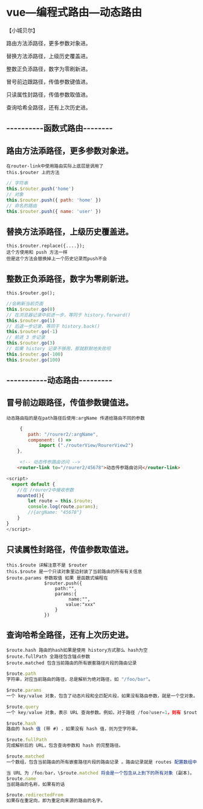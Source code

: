 # vue—编程式路由—动态路由
【小城贝尔】

路由方法添路径，更多参数对象进。

替换方法添路径，上级历史覆盖进。

整数正负添路径，数字为零刷新进。

冒号前边跟路径，传值参数键值进。

只读属性封路径，传值参数取值进。

查询哈希全路径，还有上次历史进。
## ----------函数式路由--------
## 路由方法添路径，更多参数对象进。
    在router-link中使用路由实际上底层是调用了
    this.$router 上的方法
```js
// 字符串
this.$router.push('home')
// 对象
this.$router.push({ path: 'home' })
// 命名的路由
this.$router.push({ name: 'user' })
```
## 替换方法添路径，上级历史覆盖进。
    this.$router.replace({....});
    这个方使用和 push 方法一样
    但是这个方法会替换掉上一个历史记录而push不会
## 整数正负添路径，数字为零刷新进。
    this.$router.go();
```js
//会刷新当前页面
this.$router.go(0)
// 在浏览器记录中前进一步，等同于 history.forward()
this.$router.go(1)
// 后退一步记录，等同于 history.back()
this.$router.go(-1)
// 前进 3 步记录
this.$router.go(3)
// 如果 history 记录不够用，那就默默地失败呗
this.$router.go(-100)
this.$router.go(100)
```
## -----------动态路由---------
## 冒号前边跟路径，传值参数键值进。
    动态路由指的是在path路径后使用:argName 传递给路由不同的参数
```js
     {
        path: "/rourer2/:argName",
        component: () =>
            import ("./routerView/RourerView2")
    },
```
```html
     <!-- 动态传参路由访问 -->
    <router-link to="/rourer2/45678">动态传参路由访问</router-link>
```
```js
<script>
  export default {
    //在 /rourer2中接收参数
    mounted(){
        let route = this.$route;
        console.log(route.params);
        //{argName: "45678"}
    }
}
</script>
```
## 只读属性封路径，传值参数取值进。
    this.$route 详解注意不是 $router
    this.$route 是一个只读对象里边封装了当前路由的所有有关信息  
    $route.params 参数取值 如果 是函数式编程在 
                  $router.push({
                      path:"",
                      params:{
                           name:"",
                          value:"xxx"
                      }
                  })   
## 查询哈希全路径，还有上次历史进。
    $route.hash 路由的hash如果是使用 history方式那么 hash为空
    $route.fullPath 全路径包含锚点参数
    $route.matched 包含当前路由的所有嵌套路径片段的路由记录
```js
$route.path
字符串，对应当前路由的路径，总是解析为绝对路径，如 "/foo/bar"。

$route.params
一个 key/value 对象，包含了动态片段和全匹配片段，如果没有路由参数，就是一个空对象。

$route.query
一个 key/value 对象，表示 URL 查询参数。例如，对于路径 /foo?user=1，则有 $route.query.user == 1，如果没有查询参数，则是个空对象。

$route.hash
路由的 hash 值 (带 #) ，如果没有 hash 值，则为空字符串。

$route.fullPath
完成解析后的 URL，包含查询参数和 hash 的完整路径。

$route.matched
一个数组，包含当前路由的所有嵌套路径片段的路由记录 。路由记录就是 routes 配置数组中的对象副本 (还有在 children 数组)。 js const router = new VueRouter({ routes: [ // 下面的对象就是路由记录 { path: '/foo', component: Foo, children: [ // 这也是个路由记录 { path: 'bar', component: Bar } ] } ] })

当 URL 为 /foo/bar，\$route.matched 将会是一个包含从上到下的所有对象 (副本)。
$route.name
当前路由的名称，如果有的话

$route.redirectedFrom
如果存在重定向，即为重定向来源的路由的名字。
```